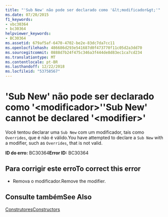 ```yaml
---
title: "'Sub New' não pode ser declarado como '&lt;modificador&gt;'"
ms.date: 07/20/2015
f1_keywords:
- vbc30364
- bc30364
helpviewer_keywords:
- BC30364
ms.assetid: 679af5af-6470-4702-be2e-83dc7da7cc11
ms.openlocfilehash: 486686d293e541687d0f473770f11c05d2a3dd70
ms.sourcegitcommit: 0888d7b24f475c346a3f444de8d83ec1ca7cd234
ms.translationtype: MT
ms.contentlocale: pt-BR
ms.lasthandoff: 12/22/2018
ms.locfileid: "53758567"
---
```

# <a name="sub-new-cannot-be-declared-ltmodifiergt"></a><span data-ttu-id="ad17f-102">'Sub New' não pode ser declarado como '&lt;modificador&gt;'</span><span class="sxs-lookup"><span data-stu-id="ad17f-102">'Sub New' cannot be declared '&lt;modifier&gt;'</span></span>
<span data-ttu-id="ad17f-103">Você tentou declarar uma `Sub New` com um modificador, tais como `Overrides`, que é não é válido.</span><span class="sxs-lookup"><span data-stu-id="ad17f-103">You have attempted to declare a `Sub New` with a modifier, such as `Overrides`, that is not valid.</span></span>  
  
 <span data-ttu-id="ad17f-104">**ID do erro:** BC30364</span><span class="sxs-lookup"><span data-stu-id="ad17f-104">**Error ID:** BC30364</span></span>  
  
## <a name="to-correct-this-error"></a><span data-ttu-id="ad17f-105">Para corrigir este erro</span><span class="sxs-lookup"><span data-stu-id="ad17f-105">To correct this error</span></span>  
  
-   <span data-ttu-id="ad17f-106">Remova o modificador.</span><span class="sxs-lookup"><span data-stu-id="ad17f-106">Remove the modifier.</span></span>  
  
## <a name="see-also"></a><span data-ttu-id="ad17f-107">Consulte também</span><span class="sxs-lookup"><span data-stu-id="ad17f-107">See Also</span></span>  
 [<span data-ttu-id="ad17f-108">Construtores</span><span class="sxs-lookup"><span data-stu-id="ad17f-108">Constructors</span></span>](~/docs/visual-basic/programming-guide/concepts/object-oriented-programming.md#constructors)

